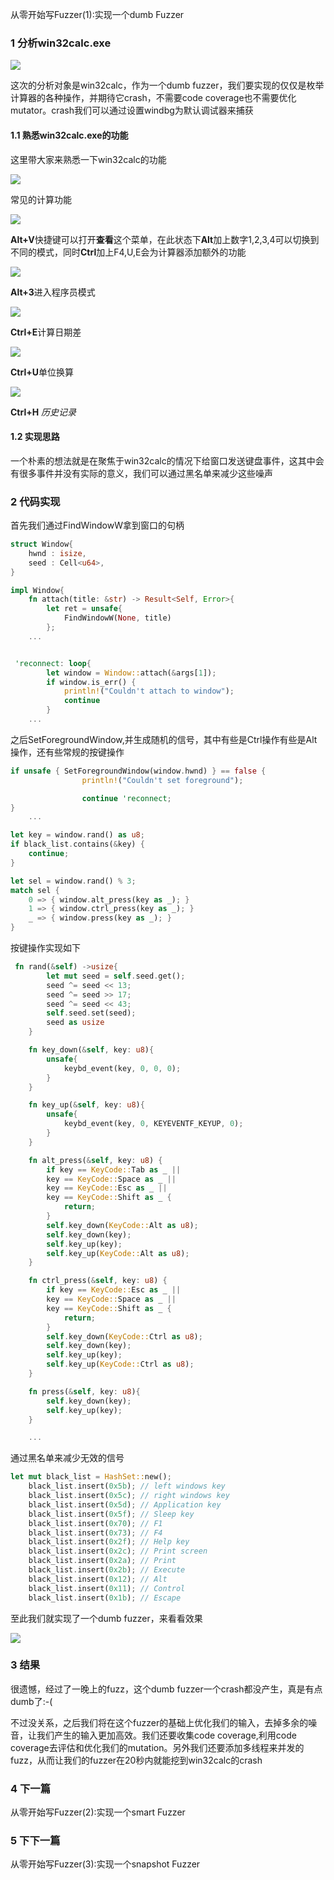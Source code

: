 从零开始写Fuzzer(1):实现一个dumb Fuzzer

### 1 分析win32calc.exe

![](../rustdumbpng/1.jpg)

这次的分析对象是win32calc，作为一个dumb fuzzer，我们要实现的仅仅是枚举计算器的各种操作，并期待它crash，不需要code coverage也不需要优化mutator。crash我们可以通过设置windbg为默认调试器来捕获

#### 1.1 熟悉win32calc.exe的功能

这里带大家来熟悉一下win32calc的功能

![](../rustdumbpng/1.5.jpg)

常见的计算功能

![](../rustdumbpng/2.jpg)

**Alt+V**快捷键可以打开**查看**这个菜单，在此状态下**Alt**加上数字1,2,3,4可以切换到不同的模式，同时**Ctrl**加上F4,U,E会为计算器添加额外的功能

![](../rustdumbpng/3.jpg)

**Alt+3**进入程序员模式

![](../rustdumbpng/4.jpg)

**Ctrl+E**计算日期差

![](../rustdumbpng/5.jpg)

**Ctrl+U**单位换算

![](../rustdumbpng/6.jpg)

**Ctrl+H**  *历史记录*

#### 1.2 实现思路
一个朴素的想法就是在聚焦于win32calc的情况下给窗口发送键盘事件，这其中会有很多事件并没有实际的意义，我们可以通过黑名单来减少这些噪声

### 2 代码实现

首先我们通过FindWindowW拿到窗口的句柄
```rust
struct Window{
    hwnd : isize,
    seed : Cell<u64>,
}

impl Window{
    fn attach(title: &str) -> Result<Self, Error>{
        let ret = unsafe{
            FindWindowW(None, title) 
        };
    ...


 'reconnect: loop{
        let window = Window::attach(&args[1]);
        if window.is_err() {
            println!("Couldn't attach to window");
            continue
        }
    ...
```

之后SetForegroundWindow,并生成随机的信号，其中有些是Ctrl操作有些是Alt操作，还有些常规的按键操作
```rust
if unsafe { SetForegroundWindow(window.hwnd) } == false {
                println!("Couldn't set foreground");

                continue 'reconnect;
}
    ...

let key = window.rand() as u8;
if black_list.contains(&key) {
    continue;
}

let sel = window.rand() % 3;
match sel {
    0 => { window.alt_press(key as _); }
    1 => { window.ctrl_press(key as _); }
    _ => { window.press(key as _); }
}
```

按键操作实现如下
```rust
 fn rand(&self) ->usize{
        let mut seed = self.seed.get();
        seed ^= seed << 13;
        seed ^= seed >> 17;
        seed ^= seed << 43;
        self.seed.set(seed);
        seed as usize
    }

    fn key_down(&self, key: u8){ 
        unsafe{
            keybd_event(key, 0, 0, 0);
        }
    }

    fn key_up(&self, key: u8){
        unsafe{
            keybd_event(key, 0, KEYEVENTF_KEYUP, 0);
        }
    }

    fn alt_press(&self, key: u8) {
        if key == KeyCode::Tab as _ || 
        key == KeyCode::Space as _ || 
        key == KeyCode::Esc as _ ||
        key == KeyCode::Shift as _ {
            return;
        }
        self.key_down(KeyCode::Alt as u8);
        self.key_down(key);
        self.key_up(key);
        self.key_up(KeyCode::Alt as u8);
    }

    fn ctrl_press(&self, key: u8) {
        if key == KeyCode::Esc as _ ||
        key == KeyCode::Space as _ ||
        key == KeyCode::Shift as _ {
            return;
        }
        self.key_down(KeyCode::Ctrl as u8);
        self.key_down(key);
        self.key_up(key);
        self.key_up(KeyCode::Ctrl as u8);
    }

    fn press(&self, key: u8){
        self.key_down(key);
        self.key_up(key);
    }

    ...
```

通过黑名单来减少无效的信号

```rust
let mut black_list = HashSet::new();
    black_list.insert(0x5b); // left windows key
    black_list.insert(0x5c); // right windows key
    black_list.insert(0x5d); // Application key
    black_list.insert(0x5f); // Sleep key
    black_list.insert(0x70); // F1
    black_list.insert(0x73); // F4
    black_list.insert(0x2f); // Help key
    black_list.insert(0x2c); // Print screen
    black_list.insert(0x2a); // Print
    black_list.insert(0x2b); // Execute
    black_list.insert(0x12); // Alt
    black_list.insert(0x11); // Control
    black_list.insert(0x1b); // Escape

```

至此我们就实现了一个dumb fuzzer，来看看效果

![](../rustdumbpng/7.gif)

### 3 结果
很遗憾，经过了一晚上的fuzz，这个dumb fuzzer一个crash都没产生，真是有点dumb了:-(

不过没关系，之后我们将在这个fuzzer的基础上优化我们的输入，去掉多余的噪音，让我们产生的输入更加高效。我们还要收集code coverage,利用code coverage去评估和优化我们的mutation。另外我们还要添加多线程来并发的fuzz，从而让我们的fuzzer在20秒内就能挖到win32calc的crash

### 4 下一篇

从零开始写Fuzzer(2):实现一个smart Fuzzer


### 5 下下一篇

从零开始写Fuzzer(3):实现一个snapshot Fuzzer